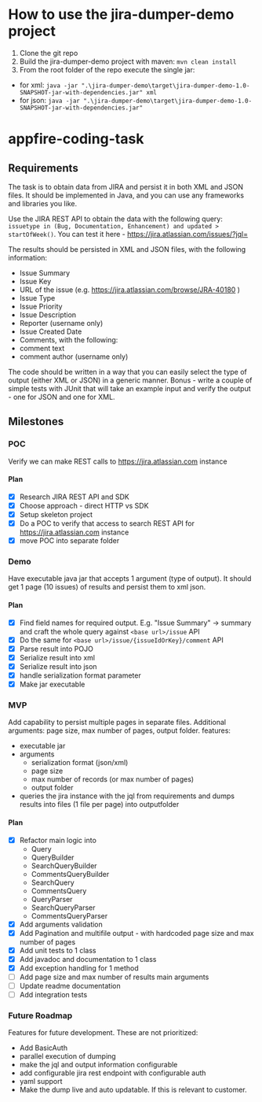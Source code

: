 # How to use the jira-dumper-demo project
1. Clone the git repo
2. Build the jira-dumper-demo project with maven: `mvn clean install`
3. From the root folder of the repo execute the single jar:
  - for xml: `java -jar ".\jira-dumper-demo\target\jira-dumper-demo-1.0-SNAPSHOT-jar-with-dependencies.jar" xml`
  - for json: `java -jar ".\jira-dumper-demo\target\jira-dumper-demo-1.0-SNAPSHOT-jar-with-dependencies.jar"`

# appfire-coding-task
## Requirements
The task is to obtain data from JIRA and persist it in both XML and JSON files.
It should be implemented in Java, and you can use any frameworks and libraries you like.

Use the JIRA REST API to obtain the data with the following query:
`issuetype in (Bug, Documentation, Enhancement) and updated > startOfWeek()`.
You can test it here - https://jira.atlassian.com/issues/?jql=

The results should be persisted in XML and JSON files, with the following information:

- Issue Summary
- Issue Key
- URL of the issue (e.g. https://jira.atlassian.com/browse/JRA-40180 )
- Issue Type
- Issue Priority
- Issue Description
- Reporter (username only)
- Issue Created Date
- Comments, with the following:
- comment text
- comment author (username only)

The code should be written in a way that you can easily select the type of output (either XML or JSON) in a generic manner.
Bonus - write a couple of simple tests with JUnit that will take an example input and verify the output - one for JSON and one for XML.

## Milestones

### POC
Verify we can make REST calls to https://jira.atlassian.com instance
#### Plan
- [x] Research JIRA REST API and SDK
- [x] Choose approach - direct HTTP vs SDK
- [x] Setup skeleton project
- [x] Do a POC to verify that access to search REST API for https://jira.atlassian.com instance
- [x] move POC into separate folder

### Demo
Have executable java jar that accepts 1 argument (type of output). It should get 1 page (10 issues) of results and persist them to xml json.
#### Plan
- [x] Find field names for required output. E.g. "Issue Summary" -> summary and craft the whole query against `<base url>/issue` API
- [x] Do the same for `<base url>/issue/{issueIdOrKey}/comment` API
- [x] Parse result into POJO
- [x] Serialize result into xml
- [x] Serialize result into json
- [x] handle serialization format parameter
- [x] Make jar executable

### MVP
Add capability to persist multiple pages in separate files. Additional arguments: page size, max number of pages, output folder.
features:
- executable jar
- arguments
  - serialization format (json/xml)
  - page size
  - max number of records (or max number of pages)
  - output folder
- queries the jira instance with the jql from requirements and dumps results into files (1 file per page) into outputfolder 
#### Plan
- [x] Refactor main logic into
  - Query
  - QueryBuilder
  - SearchQueryBuilder
  - CommentsQueryBuilder
  - SearchQuery
  - CommentsQuery
  - QueryParser
  - SearchQueryParser
  - CommentsQueryParser
- [x] Add arguments validation
- [x] Add Pagination and multifile output - with hardcoded page size and max number of pages
- [x] Add unit tests to 1 class
- [x] Add javadoc and documentation to 1 class
- [x] Add exception handling for 1 method
- [ ] Add page size and max number of results main arguments
- [ ] Update readme documentation
- [ ] Add integration tests

### Future Roadmap
Features for future development. These are not prioritized:
- Add BasicAuth
- parallel execution of dumping
- make the jql and output information configurable
- add configurable jira rest endpoint with configurable auth 
- yaml support
- Make the dump live and auto updatable. If this is relevant to customer.